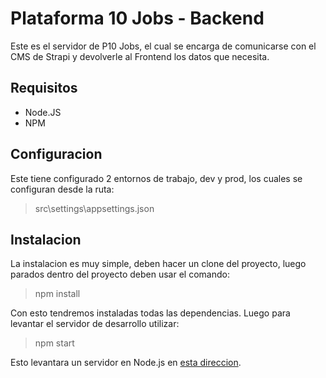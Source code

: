 # Plataforma 10 Jobs - Backend

Este es el servidor de P10 Jobs, el cual se encarga de comunicarse con el CMS de Strapi y devolverle al Frontend los datos que necesita. 


## Requisitos

* Node.JS
* NPM

## Configuracion

Este tiene configurado 2 entornos de trabajo, dev y prod, los cuales se configuran desde la ruta:
> src\settings\appsettings.json

## Instalacion

La instalacion es muy simple, deben hacer un clone del proyecto, luego parados dentro del proyecto deben usar el comando:

> npm install

Con esto tendremos instaladas todas las dependencias. Luego para levantar el servidor de desarrollo utilizar:

> npm start

Esto levantara un servidor en Node.js en [esta direccion](http://localhost:8081).